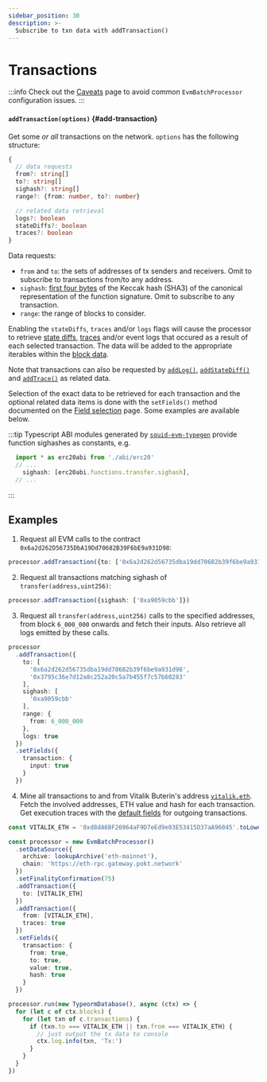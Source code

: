 ```yaml
---
sidebar_position: 30
description: >-
  Subscribe to txn data with addTransaction()
---
```


# Transactions 

:::info
Check out the [Caveats](../caveats) page to avoid common `EvmBatchProcessor` configuration issues.
:::

#### `addTransaction(options)` {#add-transaction}

Get some _or all_ transactions on the network. `options` has the following structure:
```typescript
{
  // data requests
  from?: string[]
  to?: string[]
  sighash?: string[]
  range?: {from: number, to?: number}

  // related data retrieval
  logs?: boolean
  stateDiffs?: boolean
  traces?: boolean
}
```
Data requests:
+ `from` and `to`: the sets of addresses of tx senders and receivers. Omit to subscribe to transactions from/to any address.
+ `sighash`: [first four bytes](https://ethereum.org/en/developers/docs/transactions/#the-data-field) of the Keccak hash (SHA3) of the canonical representation of the function signature. Omit to subscribe to any transaction.
+ `range`: the range of blocks to consider.

Enabling the `stateDiffs`, `traces` and/or `logs` flags will cause the processor to retrieve [state diffs](/arrowsquid-docs-v0/evm-indexing/configuration/state-diffs/), [traces](/arrowsquid-docs-v0/evm-indexing/configuration/traces/) and/or event logs that occured as a result of each selected transaction. The data will be added to the appropriate iterables within the [block data](/arrowsquid-docs-v0/evm-indexing/context-interfaces).

Note that transactions can also be requested by [`addLog()`](../evm-logs), [`addStateDiff()`](../state-diffs) and [`addTrace()`](../traces) as related data.

Selection of the exact data to be retrieved for each transaction and the optional related data items is done with the `setFields()` method documented on the [Field selection](../data-selection) page. Some examples are available below.

:::tip
Typescript ABI modules generated by [`squid-evm-typegen`](/arrowsquid-docs-v0/evm-indexing/squid-evm-typegen) provide function sighashes as constants, e.g.

```ts
  import * as erc20abi from './abi/erc20'
  // ...
    sighash: [erc20abi.functions.transfer.sighash],
  // ...
```
:::

## Examples

1) Request all EVM calls to the contract `0x6a2d262D56735DbA19Dd70682B39F6bE9a931D98`:
```ts
processor.addTransaction({to: ['0x6a2d262d56735dba19dd70682b39f6be9a931d98']})
```

2) Request all transactions matching sighash of `transfer(address,uint256)`:
```ts
processor.addTransaction({sighash: ['0xa9059cbb']})
```

3) Request all `transfer(address,uint256)` calls to the specified addresses, from block `6_000_000` onwards and fetch their inputs. Also retrieve all logs emitted by these calls.
```ts
processor
  .addTransaction({
    to: [
      '0x6a2d262d56735dba19dd70682b39f6be9a931d98',
      '0x3795c36e7d12a8c252a20c5a7b455f7c57b60283'
    ],
    sighash: [
      '0xa9059cbb'
    ],
    range: {
      from: 6_000_000
    },
    logs: true
  })
  .setFields({
    transaction: {
      input: true
    }
  })
```

4) Mine all transactions to and from Vitalik Buterin's address [`vitalik.eth`](https://etherscan.io/address/vitalik.eth). Fetch the involved addresses, ETH value and hash for each transaction. Get execution traces with the [default fields](../data-selection/#transactions) for outgoing transactions.

```ts
const VITALIK_ETH = '0xd8dA6BF26964aF9D7eEd9e03E53415D37aA96045'.toLowerCase()

const processor = new EvmBatchProcessor()
  .setDataSource({
    archive: lookupArchive('eth-mainnet'),
    chain: 'https://eth-rpc.gateway.pokt.network'
  })
  .setFinalityConfirmation(75)
  .addTransaction({
    to: [VITALIK_ETH]
  })
  .addTransaction({
    from: [VITALIK_ETH],
    traces: true
  })
  .setFields({
    transaction: {
      from: true,
      to: true,
      value: true,
      hash: true
    }
  })

processor.run(new TypeormDatabase(), async (ctx) => {
  for (let c of ctx.blocks) {
    for (let txn of c.transactions) {
      if (txn.to === VITALIK_ETH || txn.from === VITALIK_ETH) {
        // just output the tx data to console
        ctx.log.info(txn, 'Tx:')
      }
    }
  }
})
```
